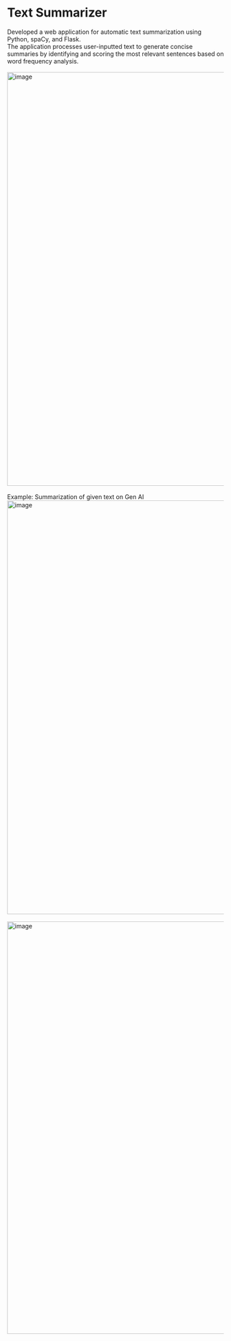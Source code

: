 # Text Summarizer
Developed a web application for automatic text summarization using Python, spaCy, and Flask.
<br>
The application processes user-inputted text to generate concise summaries by identifying and 
scoring the most relevant sentences based on word frequency analysis. 
<br><br>
<img width="959" alt="image" src="https://github.com/user-attachments/assets/a6acd4d3-6c7f-4314-9338-5f6f33fe0010">
<br><br>
Example: Summarization of given text on Gen AI
<img width="959" alt="image" src="https://github.com/user-attachments/assets/4a2857fa-109c-4bbb-b6d8-e4077d4fbb7d">
<br><br>
<img width="956" alt="image" src="https://github.com/user-attachments/assets/078659d9-e9f1-41ea-b783-ef24012488bf">
